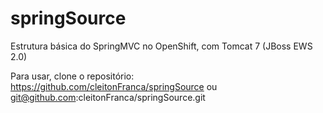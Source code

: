 # springSource
Estrutura básica do SpringMVC no OpenShift, com  Tomcat 7 (JBoss EWS 2.0)

Para usar, clone o repositório: https://github.com/cleitonFranca/springSource ou git@github.com:cleitonFranca/springSource.git

